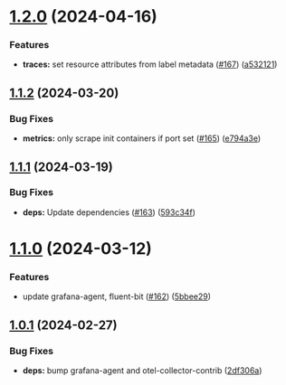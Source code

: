 # [1.2.0](https://github.com/observeinc/manifests/compare/v1.1.2...v1.2.0) (2024-04-16)


### Features

* **traces:** set resource attributes from label metadata ([#167](https://github.com/observeinc/manifests/issues/167)) ([a532121](https://github.com/observeinc/manifests/commit/a532121e94e9a83925e1021b29d2caf4f903479e))



## [1.1.2](https://github.com/observeinc/manifests/compare/v1.1.1...v1.1.2) (2024-03-20)


### Bug Fixes

* **metrics:** only scrape init containers if port set ([#165](https://github.com/observeinc/manifests/issues/165)) ([e794a3e](https://github.com/observeinc/manifests/commit/e794a3e285e5bf16e260ab6c126bbd0a829a2d91))



## [1.1.1](https://github.com/observeinc/manifests/compare/v1.1.0...v1.1.1) (2024-03-19)


### Bug Fixes

* **deps:** Update dependencies ([#163](https://github.com/observeinc/manifests/issues/163)) ([593c34f](https://github.com/observeinc/manifests/commit/593c34feb41c74cc810f3244f78ad888db6d1ac8))



# [1.1.0](https://github.com/observeinc/manifests/compare/v1.0.1...v1.1.0) (2024-03-12)


### Features

* update grafana-agent, fluent-bit ([#162](https://github.com/observeinc/manifests/issues/162)) ([5bbee29](https://github.com/observeinc/manifests/commit/5bbee29b954759ea15ca8051bcafa30393d98c91))



## [1.0.1](https://github.com/observeinc/manifests/compare/v1.0.0...v1.0.1) (2024-02-27)


### Bug Fixes

* **deps:** bump grafana-agent and otel-collector-contrib ([2df306a](https://github.com/observeinc/manifests/commit/2df306a2083216580c1fc2b23139808144bde40c))



